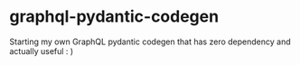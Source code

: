 # graphql-pydantic-codegen
Starting my own GraphQL pydantic codegen that has zero dependency and actually useful : )
